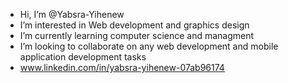 -  Hi, I’m @Yabsra-Yihenew
-  I’m interested in Web development and graphics design
-  I’m currently learning computer science and managment
-  I’m looking to collaborate on any web development and mobile application  development tasks
-  www.linkedin.com/in/yabsra-yihenew-07ab96174

<!---
Yabsra-Yihenew/Yabsra-Yihenew is a ✨ special ✨ repository because its `README.md` (this file) appears on your GitHub profile.
You can click the Preview link to take a look at your changes.
--->
